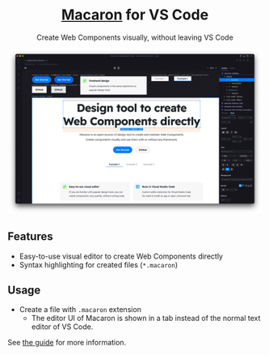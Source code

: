 <h1 align="center"> <a href="https://macaron-components.com">Macaron</a> for VS Code </h1>

<p align="center">Create Web Components visually, without leaving VS Code</p>

![Screenshot](screenshot.png)

## Features

* Easy-to-use visual editor to create Web Components directly
* Syntax highlighting for created files (`*.macaron`)

## Usage

* Create a file with `.macaron` extension
  * The editor UI of Macaron is shown in a tab instead of the normal text editor of VS Code.

See [the guide](https://macaron-components.com/guide) for more information.